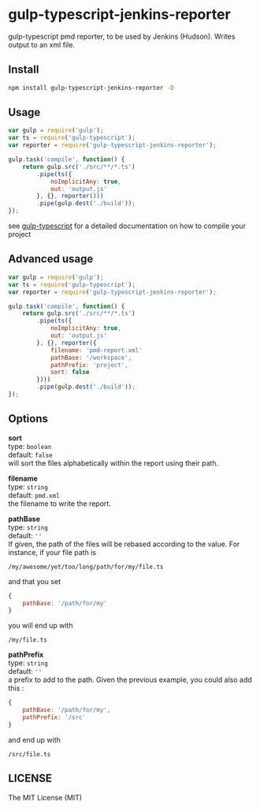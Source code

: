 # gulp-typescript-jenkins-reporter
gulp-typescript pmd reporter, to be used by Jenkins (Hudson). Writes output to an xml file.

## Install
```bash
npm install gulp-typescript-jenkins-reporter -D
```

## Usage
```javascript
var gulp = require('gulp');
var ts = require('gulp-typescript');
var reporter = require('gulp-typescript-jenkins-reporter');

gulp.task('compile', function() {
	return gulp.src('./src/**/*.ts')
		.pipe(ts({
			noImplicitAny: true,
			out: 'output.js'
		}, {}, reporter()))
		.pipe(gulp.dest('./build'));
});
```

see [gulp-typescript](https://www.npmjs.com/package/gulp-typescript) for a detailed documentation on how to compile 
your project

## Advanced usage
```javascript
var gulp = require('gulp');
var ts = require('gulp-typescript');
var reporter = require('gulp-typescript-jenkins-reporter');

gulp.task('compile', function() {
	return gulp.src('./src/**/*.ts')
		.pipe(ts({
			noImplicitAny: true,
			out: 'output.js'
		}, {}, reporter({
		    filename: 'pmd-report.xml'
		    pathBase: '/workspace',
		    pathPrefix: 'project',
		    sort: false
		})))
		.pipe(gulp.dest('./build'));
});
```

## Options

**sort**  
type: `boolean`  
default: `false`  
will sort the files alphabetically within the report using their path.

**filename**  
type: `string`  
default: `pmd.xml`  
the filename to write the report.

**pathBase**  
type: `string`  
default: `''`  
If given, the path of the files will be rebased according to the value. For instance, if your file path is
```
/my/awesome/yet/too/long/path/for/my/file.ts
```
and that you set 
```javascript
{
    pathBase: '/path/for/my'
}
```
you will end up with
```
/my/file.ts
```

**pathPrefix**  
type: `string`  
default: `''`  
a prefix to add to the path. Given the previous example, you could also add this :
```javascript
{
    pathBase: '/path/for/my',
    pathPrefix: '/src'
}
```
and end up with
```
/src/file.ts
```

## LICENSE

The MIT License (MIT)
